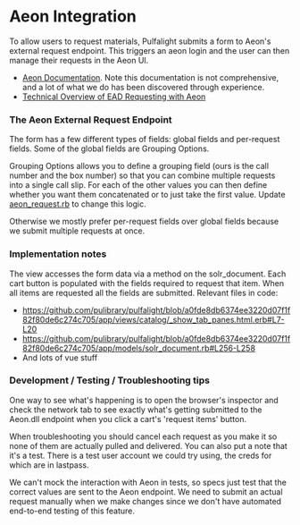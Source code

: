 # Aeon Integration

To allow users to request materials, Pulfalight submits a form to Aeon's
external request endpoint. This triggers an aeon login and the user can then manage their requests in the Aeon UI.

* [Aeon Documentation](https://support.atlas-sys.com/hc/en-us/articles/360011820054-External-Request-Endpoint). Note this documentation is not comprehensive, and a lot of what we do has been discovered through experience.
* [Technical Overview of EAD Requesting with Aeon](https://blog.rockarch.org/technical-overview-of-ead-requesting-with-aeon)

### The Aeon External Request Endpoint

The form has a few different types of fields: global fields and per-request
fields. Some of the global fields are Grouping Options.

Grouping Options allows you to define a grouping field (ours is the call number
and the box number) so that you can combine multiple requests into a single call
slip. For each of the other values you can then define whether you want them
concatenated or to just take the first value. Update [aeon_request.rb](https://github.com/pulibrary/pulfalight/blob/0cfda015d169ffdc34ddfeac81934382a147b307/app/values/aeon_request.rb#L174-L189) to change this logic.

Otherwise we mostly prefer per-request fields over global fields because we submit multiple requests at once.

### Implementation notes

The view accesses the form data via a method on the solr_document. Each cart
button is populated with the fields required to request that item. When all
items are requested all the fields are submitted. Relevant files in code:

* https://github.com/pulibrary/pulfalight/blob/a0fde8db6374ee3220d07f1f82f80de6c274c705/app/views/catalog/_show_tab_panes.html.erb#L7-L20
* https://github.com/pulibrary/pulfalight/blob/a0fde8db6374ee3220d07f1f82f80de6c274c705/app/models/solr_document.rb#L256-L258
* And lots of vue stuff

### Development / Testing / Troubleshooting tips

One way to see what's happening is to open the browser's inspector and check the
network tab to see exactly what's getting submitted to the Aeon.dll endpoint
when you click a cart's 'request items' button.

When troubleshooting you should cancel each request as you make it so none of them
are actually pulled and delivered. You can also put a note that it's a test.
There is a test user account we could try using, the creds for which are in
lastpass.

We can't mock the interaction with Aeon in tests, so specs just test that the
correct values are sent to the Aeon endpoint. We need to submit
an actual request manually when we make changes since we don't have automated end-to-end
testing of this feature.
